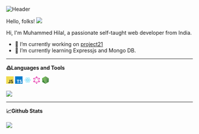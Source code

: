![Header](https://raw.githubusercontent.com/hilalsidhic/hilalsidhic/main/Fotoram.io.jpg "Header")

Hello, folks! <img src="https://raw.githubusercontent.com/MartinHeinz/MartinHeinz/master/wave.gif" width="30px">

 Hi, I'm Muhammed Hilal, a passionate self-taught web developer from India.
 
 - 🔭 I’m currently working on [project21](https://github.com/hilalsidhic/Hotelmanagement12062021)
 - 🌱 I’m currently learning Expressjs and Mongo DB.

<hr>

 **߷Languages and Tools**  

<code><img height="20" src="https://raw.githubusercontent.com/github/explore/80688e429a7d4ef2fca1e82350fe8e3517d3494d/topics/javascript/javascript.png"></code>
<code><img height="20" src="https://raw.githubusercontent.com/github/explore/80688e429a7d4ef2fca1e82350fe8e3517d3494d/topics/typescript/typescript.png"></code>
<code><img height="20" src="https://raw.githubusercontent.com/github/explore/80688e429a7d4ef2fca1e82350fe8e3517d3494d/topics/react/react.png"></code>
<code><img height="20" src="https://raw.githubusercontent.com/github/explore/5c058a388828bb5fde0bcafd4bc867b5bb3f26f3/topics/graphql/graphql.png"></code>
<code><img height="20" src="https://raw.githubusercontent.com/github/explore/80688e429a7d4ef2fca1e82350fe8e3517d3494d/topics/nodejs/nodejs.png"></code>   


<img align="center" src="https://github-readme-stats.vercel.app/api/top-langs?username=hilalsidhic&&layout=compact" />


<hr>

**📈Github Stats**

<img align="center" src="https://github-readme-stats.vercel.app/api/?username=hilalsidhic&theme=gradient" />

<!--
**hilalsidhic/hilalsidhic** is a ✨ _special_ ✨ repository because its `README.md` (this file) appears on your GitHub profile.

Here are some ideas to get you started:

- 🔭 I’m currently working on ...
- 🌱 I’m currently learning ...
- 👯 I’m looking to collaborate on ...
- 🤔 I’m looking for help with ...
- 💬 Ask me about ...
- 📫 How to reach me: ...
- 😄 Pronouns: ...
- ⚡ Fun fact: ...
-->
